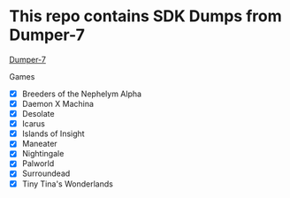# This repo contains SDK Dumps from Dumper-7
[Dumper-7](https://github.com/Encryqed/Dumper-7)

Games
- [X] Breeders of the Nephelym Alpha
- [X] Daemon X Machina
- [X] Desolate
- [X] Icarus
- [X] Islands of Insight
- [X] Maneater
- [X] Nightingale
- [X] Palworld
- [X] Surroundead
- [X] Tiny Tina's Wonderlands